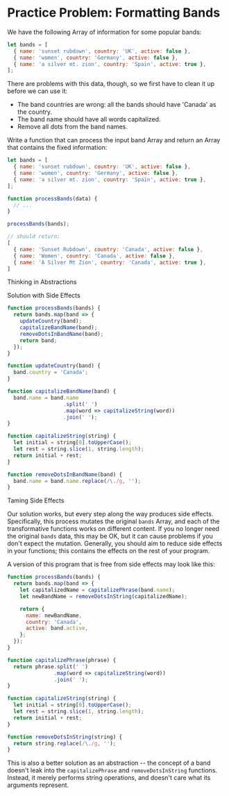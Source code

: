 Practice Problem: Formatting Bands
==================================

We have the following Array of information for some popular bands:


```javascript
let bands = [
  { name: 'sunset rubdown', country: 'UK', active: false },
  { name: 'women', country: 'Germany', active: false },
  { name: 'a silver mt. zion', country: 'Spain', active: true },
];

```

There are problems with this data, though, so we first have to clean it up before we can use it:

-   The band countries are wrong: all the bands should have 'Canada' as the country.
-   The band name should have all words capitalized.
-   Remove all dots from the band names.

Write a function that can process the input band Array and return an Array that contains the fixed information:


```javascript
let bands = [
  { name: 'sunset rubdown', country: 'UK', active: false },
  { name: 'women', country: 'Germany', active: false },
  { name: 'a silver mt. zion', country: 'Spain', active: true },
];

function processBands(data) {
  // ...
}

processBands(bands);

// should return:
[
  { name: 'Sunset Rubdown', country: 'Canada', active: false },
  { name: 'Women', country: 'Canada', active: false },
  { name: 'A Silver Mt Zion', country: 'Canada', active: true },
]

```

Thinking in Abstractions

Solution with Side Effects


```javascript
function processBands(bands) {
  return bands.map(band => {
    updateCountry(band);
    capitalizeBandName(band);
    removeDotsInBandName(band);
    return band;
  });
}

function updateCountry(band) {
  band.country = 'Canada';
}

function capitalizeBandName(band) {
  band.name = band.name
                  .split(' ')
                  .map(word => capitalizeString(word))
                  .join(' ');
}

function capitalizeString(string) {
  let initial = string[0].toUpperCase();
  let rest = string.slice(1, string.length);
  return initial + rest;
}

function removeDotsInBandName(band) {
  band.name = band.name.replace(/\./g, '');
}

```

Taming Side Effects

Our solution works, but every step along the way produces side effects. Specifically, this process mutates the original `bands` Array, and each of the transformative functions works on different content. If you no longer need the original `bands` data, this may be OK, but it can cause problems if you don't expect the mutation. Generally, you should aim to reduce side effects in your functions; this contains the effects on the rest of your program.

A version of this program that is free from side effects may look like this:


```javascript
function processBands(bands) {
  return bands.map(band => {
    let capitalizedName = capitalizePhrase(band.name);
    let newBandName = removeDotsInString(capitalizedName);

    return {
      name: newBandName,
      country: 'Canada',
      active: band.active,
    };
  });
}

function capitalizePhrase(phrase) {
  return phrase.split(' ')
               .map(word => capitalizeString(word))
               .join(' ');
}

function capitalizeString(string) {
  let initial = string[0].toUpperCase();
  let rest = string.slice(1, string.length);
  return initial + rest;
}

function removeDotsInString(string) {
  return string.replace(/\./g, '');
}

```

This is also a better solution as an abstraction -- the concept of a band doesn't leak into the `capitalizePhrase` and `removeDotsInString` functions. Instead, it merely performs string operations, and doesn't care what its arguments represent.